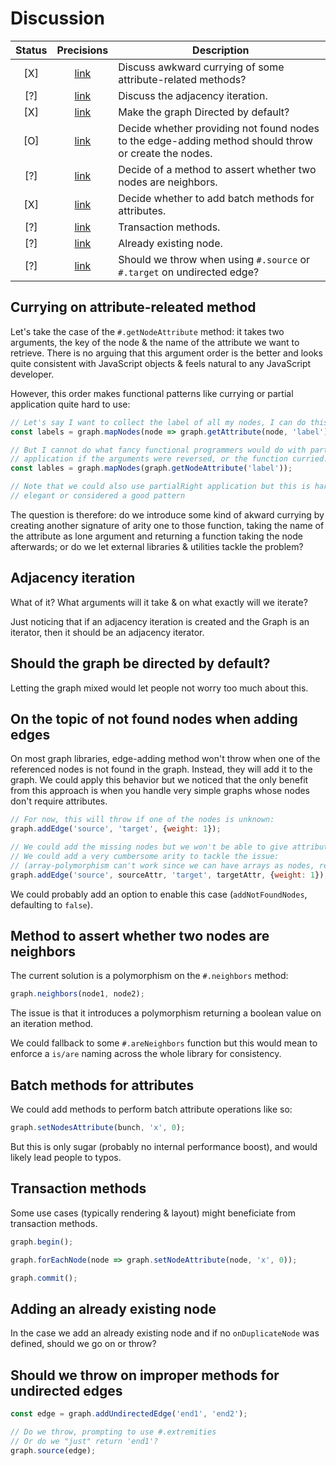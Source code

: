 # Discussion

| Status | Precisions | Description |
| :---: | :---: | --- |
| [X] | [link](#curry) | Discuss awkward currying of some attribute-related methods? |
| [?] | [link](#adj) | Discuss the adjacency iteration. |
| [X] | [link](#directed) | Make the graph Directed by default? |
| [O] | [link](#404) | Decide whether providing not found nodes to the edge-adding method should throw or create the nodes. |
| [?] | [link](#neighbors) | Decide of a method to assert whether two nodes are neighbors. |
| [X] | [link](#attributes) | Decide whether to add batch methods for attributes. |
| [?] | [link](#transactions) | Transaction methods. |
| [?] | [link](#node) | Already existing node. |
| [?] | [link](#extremities) | Should we throw when using `#.source` or `#.target` on undirected edge? |

<h2 id="curry">Currying on attribute-releated method</h2>

Let's take the case of the `#.getNodeAttribute` method: it takes two arguments, the key of the node & the name of the attribute we want to retrieve. There is no arguing that this argument order is the better and looks quite consistent with JavaScript objects & feels natural to any JavaScript developer.

However, this order makes functional patterns like currying or partial application quite hard to use:

```js
// Let's say I want to collect the label of all my nodes, I can do this:
const labels = graph.mapNodes(node => graph.getAttribute(node, 'label'));

// But I cannot do what fancy functional programmers would do with partial
// application if the arguments were reversed, or the function curried:
const lables = graph.mapNodes(graph.getNodeAttribute('label'));

// Note that we could also use partialRight application but this is hardly
// elegant or considered a good pattern
```

The question is therefore: do we introduce some kind of akward currying by creating another signature of arity one to those function, taking the name of the attribute as lone argument and returning a function taking the node afterwards; or do we let external libraries & utilities tackle the problem?

<h2 id="adj">Adjacency iteration</h2>

What of it? What arguments will it take & on what exactly will we iterate?

Just noticing that if an adjacency iteration is created and the Graph is an iterator, then it should be an adjacency iterator.

<h2 id="directed">Should the graph be directed by default?</h2>

Letting the graph mixed would let people not worry too much about this.

<h2 id="404">On the topic of not found nodes when adding edges</h2>

On most graph libraries, edge-adding method won't throw when one of the referenced nodes is not found in the graph. Instead, they will add it to the graph. We could apply this behavior but we noticed that the only benefit from this approach is when you handle very simple graphs whose nodes don't require attributes.

```js
// For now, this will throw if one of the nodes is unknown:
graph.addEdge('source', 'target', {weight: 1});

// We could add the missing nodes but we won't be able to give attributes to them
// We could add a very cumbersome arity to tackle the issue:
// (array-polymorphism can't work since we can have arrays as nodes, remember?)
graph.addEdge('source', sourceAttr, 'target', targetAttr, {weight: 1});
```

We could probably add an option to enable this case (`addNotFoundNodes`, defaulting to `false`).

<h2 id="neigbors">Method to assert whether two nodes are neighbors</h2>

The current solution is a polymorphism on the `#.neighbors` method:

```js
graph.neighbors(node1, node2);
```

The issue is that it introduces a polymorphism returning a boolean value on an iteration method.

We could fallback to some `#.areNeighbors` function but this would mean to enforce a `is/are` naming across the whole library for consistency.

<h2 id="attributes">Batch methods for attributes</h2>

We could add methods to perform batch attribute operations like so:

```js
graph.setNodesAttribute(bunch, 'x', 0);
```

But this is only sugar (probably no internal performance boost), and would likely lead people to typos.

<h2 id="transactions">Transaction methods</h2>

Some use cases (typically rendering & layout) might beneficiate from transaction methods.

```js
graph.begin();

graph.forEachNode(node => graph.setNodeAttribute(node, 'x', 0));

graph.commit();
```

<h2 id="node">Adding an already existing node</h2>

In the case we add an already existing node and if no `onDuplicateNode` was defined, should we go on or throw?

<h2 id="extremities">Should we throw on improper methods for undirected edges</h2>

```js
const edge = graph.addUndirectedEdge('end1', 'end2');

// Do we throw, prompting to use #.extremities
// Or do we "just" return 'end1'?
graph.source(edge);
```
